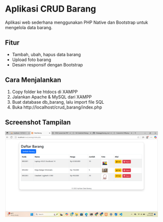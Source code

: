 # Aplikasi CRUD Barang
Aplikasi web sederhana menggunakan PHP Native dan Bootstrap untuk mengelola data barang.

## Fitur
- Tambah, ubah, hapus data barang
- Upload foto barang
- Desain responsif dengan Bootstrap

## Cara Menjalankan
1. Copy folder ke htdocs di XAMPP
2. Jalankan Apache & MySQL dari XAMPP
3. Buat database db_barang, lalu import file SQL
4. Buka http://localhost/crud_barang/index.php

## Screenshot Tampilan
![Tampilan Aplikasi](screenshots/daftarbarang.png)
